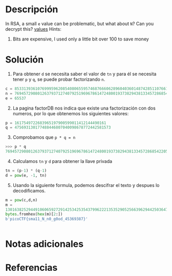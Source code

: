 # Descripción
In RSA, a small `e` value can be problematic, but what about `N`? Can you decrypt this? [values](https://mercury.picoctf.net/static/3cfeb09681369c26e3f19d886bc1e5d9/values)
Hints:
1. Bits are expensive, I used only a little bit over 100 to save money
# Solución
1. Para obtener `d` se necesita saber el valor de `tn` y para él se necesita tener `p` y `q`, se puede probar factorizando `n`.
```python
c = 8533139361076999596208540806559574687666062896040360148742851107661304651861689
n = 769457290801263793712740792519696786147248001937382943813345728685422050738403253
e = 65537
```

2. La pagina factorDB nos indica que existe una factorización con dos numeros, por lo que obtenemos los siguientes valores:

```python
p = 1617549722683965197900599011412144490161
q = 475693130177488446807040098678772442581573
```

3. Comprobamos que `p * q = n`

```python
>>> p * q
769457290801263793712740792519696786147248001937382943813345728685422050738403253
```

4. Calculamos `tn` y `d` para obtener la llave privada

```python
tn = (p-1) * (q-1)
d = pow(e, -1, tn)
```

5. Usando la siguiente formula, podemos descifrar el texto y despues lo decodificamos.

```python
m = pow(c,d,n)
m =
13016382529449106065927291425342535437996222135352905256639629442503647501498237
bytes.fromhex(hex(m)[2:])
b'picoCTF{sma11_N_n0_g0od_45369387}'
```
```
```
# Notas adicionales
# Referencias
